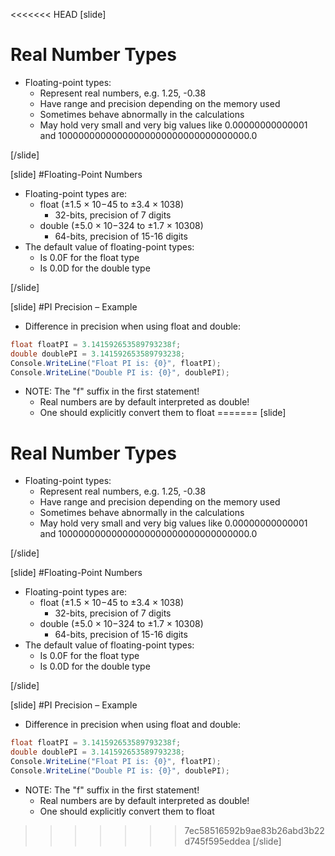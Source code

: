 <<<<<<< HEAD
[slide]
# Real Number Types
- Floating-point types:
    - Represent real numbers, e.g. 1.25, -0.38
    - Have range and precision depending on the memory used
    - Sometimes behave abnormally in the calculations
    - May hold very small and very big values like 0.00000000000001 and 10000000000000000000000000000000000.0

[/slide]

[slide]
#Floating-Point Numbers
- Floating-point types are:
    - float (±1.5 × 10−45 to ±3.4 × 1038)
        - 32-bits, precision of 7 digits
    - double (±5.0 × 10−324 to ±1.7 × 10308)
        - 64-bits, precision of 15-16 digits
- The default value of floating-point types:
    - Is 0.0F for the float type
    - Is 0.0D for the double type

[/slide]

[slide]
#PI Precision – Example
- Difference in precision when using float and double:

```csharp
float floatPI = 3.141592653589793238f;
double doublePI = 3.141592653589793238;
Console.WriteLine("Float PI is: {0}", floatPI);
Console.WriteLine("Double PI is: {0}", doublePI);

```
- NOTE: The "f" suffix in the first statement!
    - Real numbers are by default interpreted as double!
    - One should explicitly convert them to float
=======
[slide]
# Real Number Types
- Floating-point types:
    - Represent real numbers, e.g. 1.25, -0.38
    - Have range and precision depending on the memory used
    - Sometimes behave abnormally in the calculations
    - May hold very small and very big values like 0.00000000000001 and 10000000000000000000000000000000000.0

[/slide]

[slide]
#Floating-Point Numbers
- Floating-point types are:
    - float (±1.5 × 10−45 to ±3.4 × 1038)
        - 32-bits, precision of 7 digits
    - double (±5.0 × 10−324 to ±1.7 × 10308)
        - 64-bits, precision of 15-16 digits
- The default value of floating-point types:
    - Is 0.0F for the float type
    - Is 0.0D for the double type

[/slide]

[slide]
#PI Precision – Example
- Difference in precision when using float and double:

```csharp
float floatPI = 3.141592653589793238f;
double doublePI = 3.141592653589793238;
Console.WriteLine("Float PI is: {0}", floatPI);
Console.WriteLine("Double PI is: {0}", doublePI);

```
- NOTE: The "f" suffix in the first statement!
    - Real numbers are by default interpreted as double!
    - One should explicitly convert them to float
>>>>>>> 7ec58516592b9ae83b26abd3b22d745f595eddea
[/slide]
